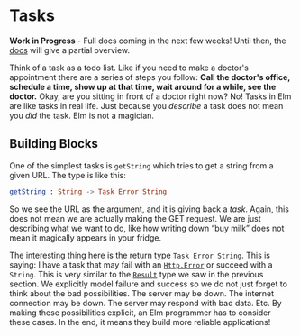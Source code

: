 # Tasks

**Work in Progress** - Full docs coming in the next few weeks! Until then, the [docs](http://package.elm-lang.org/packages/elm-lang/core/4.0.0/Task) will give a partial overview.

Think of a task as a todo list. Like if you need to make a doctor's appointment there are a series of steps you follow: **Call the doctor's office, schedule a time, show up at that time, wait around for a while, see the doctor.** Okay, are you sitting in front of a doctor right now? No! Tasks in Elm are like tasks in real life. Just because you *describe* a task does not mean you *did* the task. Elm is not a magician.


## Building Blocks

One of the simplest tasks is `getString` which tries to get a string from a given URL. The type is like this:

```elm
getString : String -> Task Error String
```

So we see the URL as the argument, and it is giving back a *task*. Again, this does not mean we are actually making the GET request. We are just describing what we want to do, like how writing down &ldquo;buy milk&rdquo; does not mean it magically appears in your fridge.

The interesting thing here is the return type `Task Error String`. This is saying: I have a task that may fail with an [`Http.Error`](http://package.elm-lang.org/packages/evancz/elm-http/3.0.1/Http#Error) or succeed with a `String`. This is very similar to the [`Result`](result.md) type we saw in the previous section. We explicitly model failure and success so we do not just forget to think about the bad possibilities. The server may be down. The internet connection may be down. The server may respond with bad data. Etc. By making these possibilities explicit, an Elm programmer has to consider these cases. In the end, it means they build more reliable applications!

